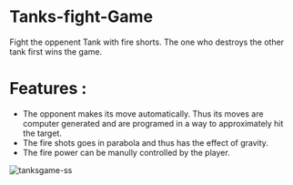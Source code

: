 # Tanks-fight-Game
Fight the oppenent Tank with fire shorts. The one who destroys the other tank first wins the game.

# Features :
- The opponent makes its move automatically. Thus its moves are computer generated and are programed in a way to approximately hit the target.
- The fire shots goes in parabola and thus has the effect of gravity.
- The fire power can be manully controlled by the player.

![tanksgame-ss](https://github.com/Jaimin09/Tanks-fight-Game/blob/master/tanks%20game%20clip.gif?raw=true)

